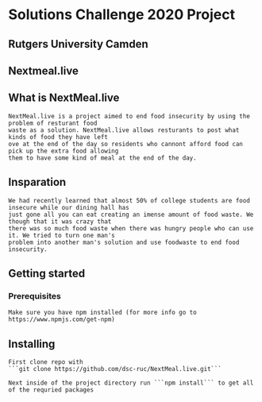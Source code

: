 # Solutions Challenge 2020 Project
## Rutgers University Camden
## Nextmeal.live

## What is NextMeal.live
    NextMeal.live is a project aimed to end food insecurity by using the problem of resturant food
    waste as a solution. NextMeal.live allows resturants to post what kinds of food they have left
    ove at the end of the day so residents who cannont afford food can pick up the extra food allowing
    them to have some kind of meal at the end of the day.

## Insparation
    We had recently learned that almost 50% of college students are food insecure while our dining hall has
    just gone all you can eat creating an imense amount of food waste. We though that it was crazy that
    there was so much food waste when there was hungry people who can use it. We tried to turn one man's
    problem into another man's solution and use foodwaste to end food insecurity.

## Getting started
### Prerequisites
    Make sure you have npm installed (for more info go to https://www.npmjs.com/get-npm)

## Installing
    First clone repo with 
    ```git clone https://github.com/dsc-ruc/NextMeal.live.git```
    
    Next inside of the project directory run ```npm install``` to get all of the requried packages


